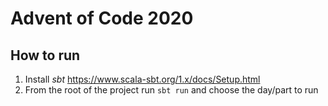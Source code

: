 # Advent of Code 2020

## How to run
1. Install *sbt* https://www.scala-sbt.org/1.x/docs/Setup.html
2. From the root of the project run `sbt run` and choose the day/part to run
